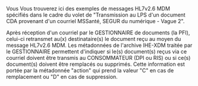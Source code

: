 Vous Vous trouverez ici des exemples de messages HL7v2.6 MDM spécifiés dans le cadre du volet de "Transmission au LPS d'un document CDA provenant d'un courriel MSSanté, SEGUR du numérique - Vague 2".

Après réception d'un courriel par le GESTIONNAIRE de documents (la PFI), celui-ci retransmet au(x)  destinataire(s) le document reçu au moyen du message HL7v2.6 MDM.
Les métadonnées de l'archive IHE-XDM traitée par le GESTIONNAIRE permettent d'indiquer si le(s) document(s) reçus via ce courriel doivent être transmis au CONSOMMATEUR (DPI ou RIS) ou si ce(s) document(s) doivent être remplacés ou supprimés.
Cette information est portée par la métadonnée "action" qui prend la valeur "C" en cas de remplacement ou "D" en cas de suppression.
